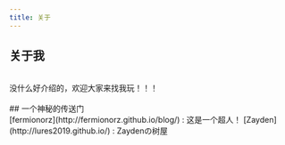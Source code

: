```yaml
---
title: 关于
---
```


## 关于我
<br/>
没什么好介绍的，欢迎大家来找我玩！！！
<br/>
<br/>
## 一个神秘的传送门
<br/>
[fermionorz](http://fermionorz.github.io/blog/) : 这是一个超人！
[Zayden](http://lures2019.github.io/) : Zaydenの树屋

